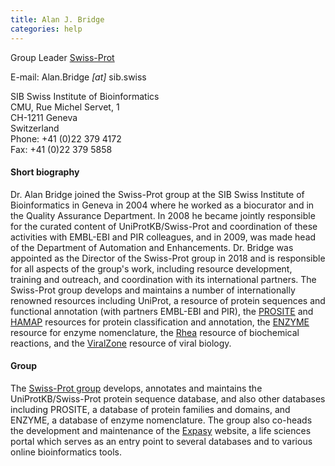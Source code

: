 ```yaml
---
title: Alan J. Bridge
categories: help
---
```


Group Leader [Swiss-Prot](https://www.sib.swiss/alan-bridge-group)

E-mail: <span>Alan.Bridge</span><span>&nbsp;*[at]*&nbsp;</span><span>sib.swiss</span>

SIB Swiss Institute of Bioinformatics  
CMU, Rue Michel Servet, 1  
CH-1211 Geneva  
Switzerland  
Phone: +41 (0)22 379 4172  
Fax: +41 (0)22 379 5858

#### Short biography

Dr. Alan Bridge joined the Swiss-Prot group at the SIB Swiss Institute of Bioinformatics in Geneva in 2004 where he worked as a biocurator and in the Quality Assurance Department. In 2008 he became jointly responsible for the curated content of UniProtKB/Swiss-Prot and coordination of these activities with EMBL-EBI and PIR colleagues, and in 2009, was made head of the Department of Automation and Enhancements. Dr. Bridge was appointed as the Director of the Swiss-Prot group in 2018 and is responsible for all aspects of the group's work, including resource development, training and outreach, and coordination with its international partners. The Swiss-Prot group develops and maintains a number of internationally renowned resources including UniProt, a resource of protein sequences and functional annotation (with partners EMBL-EBI and PIR), the [PROSITE](https://prosite.expasy.org/) and [HAMAP](https://hamap.expasy.org/) resources for protein classification and annotation, the [ENZYME](https://enzyme.expasy.org/) resource for enzyme nomenclature, the [Rhea](https://www.rhea-db.org/) resource of biochemical reactions, and the [ViralZone](https://viralzone.expasy.org/) resource of viral biology.

#### Group

The [Swiss-Prot group](https://www.sib.swiss/alan-bridge-group) develops, annotates and maintains the UniProtKB/Swiss-Prot protein sequence database, and also other databases including PROSITE, a database of protein families and domains, and ENZYME, a database of enzyme nomenclature. The group also co-heads the development and maintenance of the [Expasy](https://www.expasy.org/) website, a life sciences portal which serves as an entry point to several databases and to various online bioinformatics tools.
